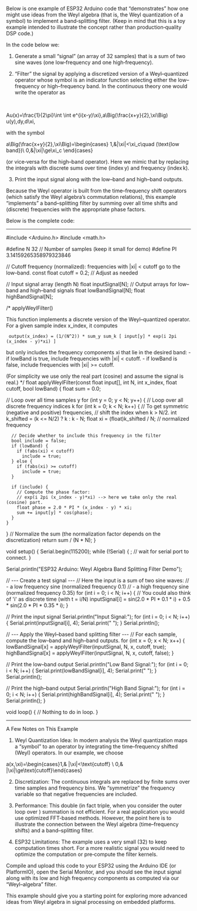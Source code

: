Below is one example of ESP32 Arduino code that “demonstrates” how one might use ideas from the Weyl algebra (that is, the Weyl quantization of a symbol) to implement a band‐splitting filter. (Keep in mind that this is a toy example intended to illustrate the concept rather than production‑quality DSP code.)

In the code below we:

1. Generate a small “signal” (an array of 32 samples) that is a sum of two sine waves (one low‑frequency and one high‑frequency).


2. “Filter” the signal by applying a discretized version of a Weyl–quantized operator whose symbol is an indicator function selecting either the low–frequency or high–frequency band. In the continuous theory one would write the operator as



  

Au(x)=\frac{1}{2\pi}\int \int e^{i(x-y)\xi}\,a\Big(\frac{x+y}{2},\xi\Big) u(y)\,dy\,d\xi,

with the symbol   

a\Big(\frac{x+y}{2},\xi\Big)=\begin{cases} 1,&|\xi|<\xi_c\quad (\text{low band})\\ 0,&|\xi|\ge\xi_c \end{cases}

(or vice‐versa for the high–band operator). Here we mimic that by replacing the integrals with discrete sums over time (index y) and frequency (index k).

3. Print the input signal along with the low–band and high–band outputs.



Because the Weyl operator is built from the time–frequency shift operators (which satisfy the Weyl algebra’s commutation relations), this example “implements” a band–splitting filter by summing over all time shifts and (discrete) frequencies with the appropriate phase factors.

Below is the complete code:


---

#include <Arduino.h>
#include <math.h>

#define N 32                      // Number of samples (keep it small for demo)
#define PI 3.14159265358979323846

// Cutoff frequency (normalized): frequencies with |xi| < cutoff go to the low–band.
const float cutoff = 0.2;         // Adjust as needed

// Input signal array (length N)
float inputSignal[N];
// Output arrays for low–band and high–band signals
float lowBandSignal[N];
float highBandSignal[N];

/*
  applyWeylFilter()

  This function implements a discrete version of the Weyl–quantized operator.
  For a given sample index x_index, it computes

     output(x_index) = (1/(N^2)) * sum_y sum_k [ input[y] * exp(i 2pi (x_index - y)*xi) ]
     
  but only includes the frequency components xi that lie in the desired band:
    - if lowBand is true, include frequencies with |xi| < cutoff.
    - if lowBand is false, include frequencies with |xi| >= cutoff.

  (For simplicity we use only the real part (cosine) and assume the signal is real.)
*/
float applyWeylFilter(const float input[], int N, int x_index, float cutoff, bool lowBand) {
  float sum = 0.0;
  
  // Loop over all time samples y
  for (int y = 0; y < N; y++) {
    // Loop over all discrete frequency indices k
    for (int k = 0; k < N; k++) {
      // To get symmetric (negative and positive) frequencies,
      // shift the index when k > N/2.
      int k_shifted = (k <= N/2) ? k : k - N;
      float xi = (float)k_shifted / N;  // normalized frequency
      
      // Decide whether to include this frequency in the filter
      bool include = false;
      if (lowBand) {
        if (fabs(xi) < cutoff)
          include = true;
      } else {
        if (fabs(xi) >= cutoff)
          include = true;
      }
      
      if (include) {
        // Compute the phase factor:
        // exp(i 2pi (x_index - y)*xi) --> here we take only the real (cosine) part.
        float phase = 2.0 * PI * (x_index - y) * xi;
        sum += input[y] * cos(phase);
      }
    }
  }
  // Normalize the sum (the normalization factor depends on the discretization)
  return sum / (N * N);
}

void setup() {
  Serial.begin(115200);
  while (!Serial) {
    ; // wait for serial port to connect.
  }
  
  Serial.println("ESP32 Arduino: Weyl Algebra Band Splitting Filter Demo");
  
  // --- Create a test signal ---
  // Here the input is a sum of two sine waves:
  //   - a low frequency sine (normalized frequency 0.1)
  //   - a high frequency sine (normalized frequency 0.35)
  for (int i = 0; i < N; i++) {
    // You could also think of 'i' as discrete time (with t = i/N)
    inputSignal[i] = sin(2.0 * PI * 0.1 * i) + 0.5 * sin(2.0 * PI * 0.35 * i);
  }
  
  // Print the input signal
  Serial.println("Input Signal:");
  for (int i = 0; i < N; i++) {
    Serial.print(inputSignal[i], 4);
    Serial.print(" ");
  }
  Serial.println();
  
  // --- Apply the Weyl–based band splitting filter ---
  // For each sample, compute the low–band and high–band outputs.
  for (int x = 0; x < N; x++) {
    lowBandSignal[x] = applyWeylFilter(inputSignal, N, x, cutoff, true);
    highBandSignal[x] = applyWeylFilter(inputSignal, N, x, cutoff, false);
  }
  
  // Print the low–band output
  Serial.println("Low Band Signal:");
  for (int i = 0; i < N; i++) {
    Serial.print(lowBandSignal[i], 4);
    Serial.print(" ");
  }
  Serial.println();
  
  // Print the high–band output
  Serial.println("High Band Signal:");
  for (int i = 0; i < N; i++) {
    Serial.print(highBandSignal[i], 4);
    Serial.print(" ");
  }
  Serial.println();
}

void loop() {
  // Nothing to do in loop.
}


---

A Few Notes on This Example

1. Weyl Quantization Idea:
In modern analysis the Weyl quantization maps a “symbol”  to an operator  by integrating the time–frequency shifted (Weyl) operators. In our example, we choose



a(x,\xi)=\begin{cases}1,& |\xi|<\text{cutoff} \\ 0,& |\xi|\ge\text{cutoff}\end{cases}

2. Discretization:
The continuous integrals are replaced by finite sums over  time samples and  frequency bins. We “symmetrize” the frequency variable so that negative frequencies are included.


3. Performance:
This double (in fact triple, when you consider the outer loop over ) summation is not efficient. For a real application you would use optimized FFT-based methods. However, the point here is to illustrate the connection between the Weyl algebra (time–frequency shifts) and a band–splitting filter.


4. ESP32 Limitations:
The example uses a very small  (32) to keep computation times short. For a more realistic signal you would need to optimize the computation or pre‐compute the filter kernels.



Compile and upload this code to your ESP32 using the Arduino IDE (or PlatformIO), open the Serial Monitor, and you should see the input signal along with its low and high frequency components as computed via our “Weyl–algebra” filter.

This example should give you a starting point for exploring more advanced ideas from Weyl algebra in signal processing on embedded platforms.

